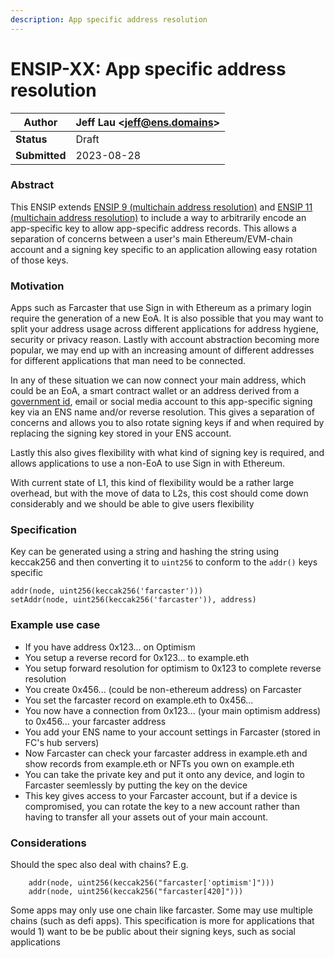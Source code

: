 ```yaml
---
description: App specific address resolution
---
```


# ENSIP-XX: App specific address resolution

| **Author**    | Jeff Lau \<jeff@ens.domains> |
| ------------- | ---------------------------------- |
| **Status**    | Draft                              |
| **Submitted** | 2023-08-28                         |

### Abstract

This ENSIP extends [ENSIP 9 (multichain address resolution)](ensip-9-multichain-address-resolution.md) and [ENSIP 11 (multichain address resolution)](ensip-11-multichain-address-resolution.md) to include a way to arbitrarily encode an app-specific key to allow app-specific address records. This allows a separation of concerns between a user's main Ethereum/EVM-chain account and a signing key specific to an application allowing easy rotation of those keys.

### Motivation

Apps such as Farcaster that use Sign in with Ethereum as a primary login require the generation of a new EoA. It is also possible that you may want to split your address usage across different applications for address hygiene, security or privacy reason. Lastly with account abstraction becoming more popular, we may end up with an increasing amount of different addresses for different applications that man need to be connected.

In any of these situation we can now connect your main address, which could be an EoA, a smart contract wallet or an address derived from a [government id](https://ethglobal.com/showcase/myna-uxzdd), email or social media account to this app-specific signing key via an ENS name and/or reverse resolution. This gives a separation of concerns and allows you to also rotate signing keys if and when required by replacing the signing key stored in your ENS account.

Lastly this also gives flexibility with what kind of signing key is required, and allows applications to use a non-EoA to use Sign in with Ethereum.

With current state of L1, this kind of flexibility would be a rather large overhead, but with the move of data to L2s, this cost should come down considerably and we should be able to give users flexibility 

### Specification

Key can be generated using a string and hashing the string using keccak256 and then converting it to `uint256` to conform to the `addr()` keys specific

```
addr(node, uint256(keccak256('farcaster')))
setAddr(node, uint256(keccak256('farcaster')), address)
```

### Example use case

* If you have address 0x123... on Optimism
* You setup a reverse record for 0x123... to example.eth
* You setup forward resolution for optimism to 0x123 to complete reverse resolution
* You create 0x456... (could be non-ethereum address) on Farcaster
* You set the farcaster record on example.eth to 0x456...
* You now have a connection from 0x123... (your main optimism address) to 0x456... your farcaster address
* You add your ENS name to your account settings in Farcaster (stored in FC's hub servers)
* Now Farcaster can check your farcaster address in example.eth and show records from example.eth or NFTs you own on example.eth
* You can take the private key and put it onto any device, and login to Farcaster seemlessly by putting the key on the device
* This key gives access to your Farcaster account, but if a device is compromised, you can rotate the key to a new account rather than having to transfer all your assets out of your main account.

### Considerations

Should the spec also deal with chains? E.g.

```
    addr(node, uint256(keccak256("farcaster['optimism']")))
    addr(node, uint256(keccak256("farcaster[420]")))
```

Some apps may only use one chain like farcaster. Some may use multiple chains (such as defi apps). This specification is more for applications that would 1) want to be be public about their signing keys, such as social applications

